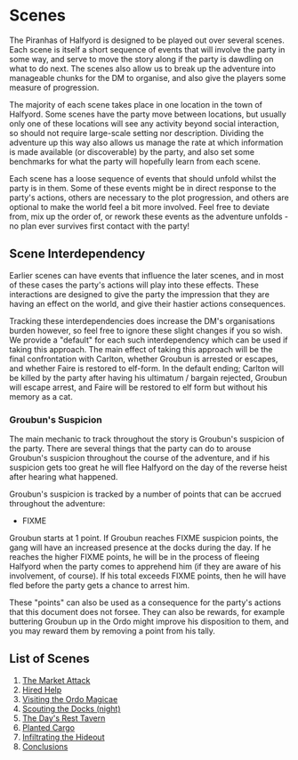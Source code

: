 # Scenes

The Piranhas of Halfyord is designed to be played out over several scenes.
Each scene is itself a short sequence of events that will involve the party in some way, and serve to move the story along if the party is dawdling on what to do next.
The scenes also allow us to break up the adventure into manageable chunks for the DM to organise, and also give the players some measure of progression.

The majority of each scene takes place in one location in the town of Halfyord.
Some scenes have the party move between locations, but usually only one of these locations will see any activity beyond social interaction, so should not require large-scale setting nor description.
Dividing the adventure up this way also allows us manage the rate at which information is made available (or discoverable) by the party, and also set some benchmarks for what the party will hopefully learn from each scene.

Each scene has a loose sequence of events that should unfold whilst the party is in them.
Some of these events might be in direct response to the party's actions, others are necessary to the plot progression, and others are optional to make the world feel a bit more involved.
Feel free to deviate from, mix up the order of, or rework these events as the adventure unfolds - no plan ever survives first contact with the party!

## Scene Interdependency

Earlier scenes can have events that influence the later scenes, and in most of these cases the party's actions will play into these effects.
These interactions are designed to give the party the impression that they are having an effect on the world, and give their hastier actions consequences.

Tracking these interdependencies does increase the DM's organisations burden however, so feel free to ignore these slight changes if you so wish.
We provide a "default" for each such interdependency which can be used if taking this approach.
The main effect of taking this approach will be the final confrontation with Carlton, whether Groubun is arrested or escapes, and whether Faire is restored to elf-form.
In the default ending; Carlton will be killed by the party after having his ultimatum / bargain rejected, Groubun will escape arrest, and Faire will be restored to elf form but without his memory as a cat.

### Groubun's Suspicion

The main mechanic to track throughout the story is Groubun's suspicion of the party.
There are several things that the party can do to arouse Groubun's suspicion throughout the course of the adventure, and if his suspicion gets too great he will flee Halfyord on the day of the reverse heist after hearing what happened.

Groubun's suspicion is tracked by a number of points that can be accrued throughout the adventure:

- FIXME

Groubun starts at 1 point.
If Groubun reaches FIXME suspicion points, the gang will have an increased presence at the docks during the day.
If he reaches the higher FIXME points, he will be in the process of fleeing Halfyord when the party comes to apprehend him (if they are aware of his involvement, of course).
If his total exceeds FIXME points, then he will have fled before the party gets a chance to arrest him.

These "points" can also be used as a consequence for the party's actions that this document does not forsee.
They can also be rewards, for example buttering Groubun up in the Ordo might improve his disposition to them, and you may reward them by removing a point from his tally.

## List of Scenes

1. [The Market Attack](./scenes/01-the-market-attack.md)
2. [Hired Help](./scenes/02-hired-help.md)
3. [Visiting the Ordo Magicae](./scenes/03-visiting-the-ordo-magicae.md)
4. [Scouting the Docks (night)](./scenes/04-scouting-the-docks.md)
5. [The Day's Rest Tavern](./scenes/05-the-days-rest-tavern.md)
6. [Planted Cargo](./scenes/06-planted-cargo.md)
7. [Infiltrating the Hideout](./scenes/07-infiltrating-the-hideout.md)
8. [Conclusions](./scenes/08-conclusions.md)
